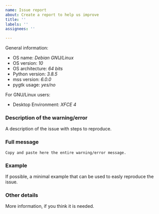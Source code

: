 ```yaml
---
name: Issue report
about: Create a report to help us improve
title: ''
labels: ''
assignees: ''

---
```


General information:

* OS name: _Debian GNU/Linux_
* OS version: _10_
* OS architecture: _64 bits_
* Python version: _3.8.5_
* mss version: _6.0.0_
* pygtk usage: _yes/no_

For GNU/Linux users:

* Desktop Environment: _XFCE 4_

### Description of the warning/error

A description of the issue with steps to reproduce.

### Full message

    Copy and paste here the entire warning/error message.

### Example

If possible, a minimal example that can be used to easly reproduce the issue.

### Other details

More information, if you think it is needed.
